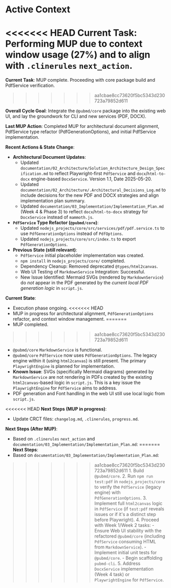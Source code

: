 # Active Context

<<<<<<< HEAD
**Current Task**: Performing MUP due to context window usage (27%) and to align with `.clinerules` `next_action`.
=======
**Current Task**: MUP complete. Proceeding with core package build and PdfService verification.
>>>>>>> aa1cbae8cc73620f5bc5343d230723a79852d611

**Overall Cycle Goal**: Integrate the `@pubmd/core` package into the existing web UI, and lay the groundwork for CLI and new services (PDF, DOCX).

**Last MUP Action**: Completed MUP for architectural document alignment, PdfService type refactor (PdfGenerationOptions), and initial PdfService implementation.

**Recent Actions & State Change**:
- **Architectural Document Updates**:
    - Updated `documentation/02_Architecture/Solution_Architecture_Design_Specification.md` to reflect Playwright-first `PdfService` and `docx`/`html-to-docx` engine-based `DocxService`. Version 1.1, Date 2025-05-20.
    - Updated `documentation/02_Architecture/.Architectural_Decisions_Log.md` to include decisions for the new PDF and DOCX strategies and align implementation plan summary.
    - Updated `documentation/03_Implementation/Implementation_Plan.md` (Week 4 & Phase 3) to reflect `docx`/`html-to-docx` strategy for `DocxService` instead of `mammoth.js`.
- **`PdfService` Type Refactor (`@pubmd/core`)**:
    - Updated `nodejs_projects/core/src/services/pdf/pdf.service.ts` to use `PdfGenerationOptions` instead of `PdfOptions`.
    - Updated `nodejs_projects/core/src/index.ts` to export `PdfGenerationOptions`.
- **Previous State (still relevant)**:
    - `PdfService` initial placeholder implementation was created.
    - `npm install` in `nodejs_projects/core/` completed.
    - Dependency Cleanup: Removed deprecated `@types/html2canvas`.
    - Web UI Testing of `MarkdownService` Integration: Successful.
    - New Issue Identified: Mermaid SVGs (rendered by `MarkdownService`) do *not* appear in the PDF generated by the *current local PDF generation logic* in `script.js`.

**Current State**:
- Execution phase ongoing.
<<<<<<< HEAD
- MUP in progress for architectural alignment, `PdfGenerationOptions` refactor, and context window management.
=======
- MUP completed.
>>>>>>> aa1cbae8cc73620f5bc5343d230723a79852d611
- `@pubmd/core` `MarkdownService` is functional.
- `@pubmd/core` `PdfService` now uses `PdfGenerationOptions`. The legacy engine within it (using `html2canvas`) is still present. The primary `PlaywrightEngine` is planned for implementation.
- **Known Issue**: SVGs (specifically Mermaid diagrams) generated by `MarkdownService` are not rendering in PDFs created by the existing `html2canvas`-based logic in `script.js`. This is a key issue the `PlaywrightEngine` for `PdfService` aims to address.
- PDF generation and Font handling in the web UI still use local logic from `script.js`.

<<<<<<< HEAD
**Next Steps (MUP in progress)**:
- Update CRCT files: `changelog.md`, `.clinerules`, `progress.md`.

**Next Steps (After MUP)**:
- Based on `.clinerules` `next_action` and `documentation/03_Implementation/Implementation_Plan.md`:
=======
**Next Steps**:
- Based on `documentation/03_Implementation/Implementation_Plan.md`:
>>>>>>> aa1cbae8cc73620f5bc5343d230723a79852d611
    1.  Build `@pubmd/core`.
    2.  Run `npm run test:pdf` in `nodejs_projects/core` to verify the `PdfService` (legacy engine) with `PdfGenerationOptions`.
    3.  Implement full `html2canvas` logic in `PdfService` (if `test:pdf` reveals issues or if it's a distinct step before Playwright).
    4.  Proceed with Week 1/Week 2 tasks:
        - Ensure Web UI stability with the refactored `@pubmd/core` (including `PdfService` consuming HTML from `MarkdownService`).
        - Implement initial unit tests for `@pubmd/core`.
        - Begin scaffolding `pubmd-cli`.
    5.  Address `DocxService` implementation (Week 4 task) or `PlaywrightEngine` for `PdfService`.